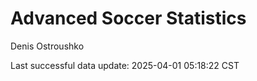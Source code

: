 # Advanced Soccer Statistics
Denis Ostroushko

<!-- gfm -->

Last successful data update: 2025-04-01 05:18:22 CST
